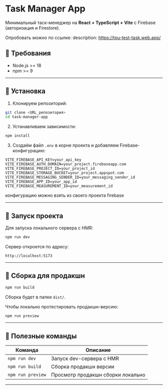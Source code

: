 

# Task Manager App

Минимальный таск-менеджер на **React + TypeScript + Vite** с Firebase (авторизация и Firestore).

Опробовать можно по ссылке: description: https://tpu-test-task.web.app/


## 🔹 Требования

* Node.js >= 18
* npm >= 9

---

## 🔹 Установка

1. Клонируем репозиторий:

```bash
git clone <URL_репозитория>
cd task-manager-app
```

2. Устанавливаем зависимости:

```bash
npm install
```

3. Создаём файл `.env` в корне проекта и добавляем Firebase-конфигурацию:

```env
VITE_FIREBASE_API_KEY=your_api_key
VITE_FIREBASE_AUTH_DOMAIN=your_project.firebaseapp.com
VITE_FIREBASE_PROJECT_ID=your_project_id
VITE_FIREBASE_STORAGE_BUCKET=your_project.appspot.com
VITE_FIREBASE_MESSAGING_SENDER_ID=your_messaging_sender_id
VITE_FIREBASE_APP_ID=your_app_id
VITE_FIREBASE_MEASUREMENT_ID=your_measurement_id
```

конфигурацию можно взять из своего проекта firebase

---

## 🔹 Запуск проекта

Для запуска локального сервера с HMR:

```bash
npm run dev
```

Сервер откроется по адресу:

```
http://localhost:5173
```

---

## 🔹 Сборка для продакшн

```bash
npm run build
```

Сборка будет в папке `dist/`.

Чтобы локально протестировать продакшн-версию:

```bash
npm run preview
```

---


## 🔹 Полезные команды

| Команда           | Описание                          |
| ----------------- | --------------------------------- |
| `npm run dev`     | Запуск dev-сервера с HMR          |
| `npm run build`   | Сборка продакшн версии            |
| `npm run preview` | Просмотр продакшн сборки локально |

---
